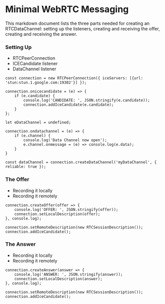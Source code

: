 # Minimal WebRTC Messaging 
This markdown document lists the three parts needed for creating an RTCDataChannel: setting up the listeners, creating and receiving the offer, creating and receiving the answer.

### Setting Up
 - RTCPeerConnection
 - ICECandidate listener
 - DataChannel listener
 
```
const connection = new RTCPeerConnection({ iceServers: [{url: 'stun:stun.1.google.com:19302'}] });

connection.onicecandidate = (e) => {
	if (e.candidate) {
		console.log('CANDIDATE: ', JSON.stringify(e.candidate));
		connection.addIceCandidate(e.candidate);
	}
};

let eDataChannel = undefined;

connection.ondatachannel = (e) => {
	if (e.channel) {
		console.log('Data Channel now open');
		e.channel.onmessage = (e) => console.log(e.data);
	}
}

const dataChannel = connection.createDataChannel('myDataChannel', { reliable: true });
```

### The Offer
 - Recording it locally
 - Recording it remotely

```
connection.createOffer(offer => {
	console.log('OFFER: ', JSON.stringify(offer));
	connection.setLocalDescription(offer);
}, console.log);
```

```
connection.setRemoteDescription(new RTCSessionDescription());
connection.addIceCandidate();
```

### The Answer
 - Recording it locally
 - Recording it remotely
 
```
connection.createAnswer(answer => {
	console.log('ANSWER: ', JSON.stringify(answer));
	connection.setLocalDescription(answer);
}, console.log);
```
```
connection.setRemoteDescription(new RTCSessionDescription());
connection.addIceCandidate();
```
